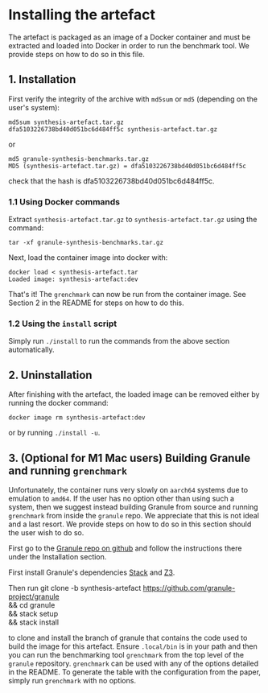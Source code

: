 # Installing the artefact 

The artefact is packaged as an image of a Docker container and must be extracted
and loaded into Docker in order to run the benchmark tool. We provide steps on
how to do so in this file. 

## 1. Installation 

First verify the integrity of the archive with `md5sum` or `md5` (depending on
the user's system):

    md5sum synthesis-artefact.tar.gz
    dfa5103226738bd40d051bc6d484ff5c synthesis-artefact.tar.gz

or 

    md5 granule-synthesis-benchmarks.tar.gz
    MD5 (synthesis-artefact.tar.gz) = dfa5103226738bd40d051bc6d484ff5c

check that the hash is dfa5103226738bd40d051bc6d484ff5c.  

### 1.1 Using Docker commands 

Extract `synthesis-artefact.tar.gz` 
to `synthesis-artefact.tar.gz` using the command:

    tar -xf granule-synthesis-benchmarks.tar.gz    

Next, load the container image into docker with: 

    docker load < synthesis-artefact.tar
    Loaded image: synthesis-artefact:dev

That's it! The `grenchmark` can now be run from the container image. See Section
2 in the README for steps on how to do this.

### 1.2 Using the `install` script

Simply run `./install` to run the commands from the above section automatically. 

## 2. Uninstallation

After finishing with the artefact, the loaded image can be removed either by
running the docker command: 

    docker image rm synthesis-artefact:dev

or by running `./install -u`.

## 3. (Optional for M1 Mac users) Building Granule and running `grenchmark`

Unfortunately, the container runs very slowly on `aarch64` systems due to
emulation to `amd64`. If the user has no option other than using such a system,
then we suggest instead building Granule from source and running `grenchmark`
from inside the `granule` repo. We appreciate that this is not ideal and a last
resort. We provide steps on how to do so in this section should the user wish to
do so. 

First go to the [Granule repo on
github](https://github.com/granule-project/granule) and follow the instructions
there under the Installation section. 

First install Granule's dependencies
[Stack](https://docs.haskellstack.org/en/stable/README/) and
[Z3](https://github.com/Z3Prover/z3).

Then run 
    git clone -b synthesis-artefact https://github.com/granule-project/granule \
    && cd granule \
    && stack setup \
    && stack install

to clone and install the branch of granule that contains the code used to build
the image for this artefact. Ensure `.local/bin` is in your path and then you
can run the benchmarking tool `grenchmark` from the top level of the `granule`
repository. `grenchmark` can be used with any of the options detailed in the
README. To generate the table with the configuration from the paper, simply run
`grenchmark` with no options.


